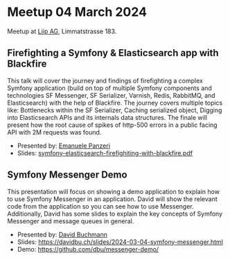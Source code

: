 # Meetup 04 March 2024
Meetup at [Liip AG](https://liip.ch), Limmatstrasse 183.

## Firefighting a Symfony & Elasticsearch app with Blackfire

This talk will cover the journey and findings of firefighting a complex Symfony application (build on top
of multiple Symfony components and technologies SF Messenger, SF Serializer, Varnish, Redis,
RabbitMQ, and Elasticsearch) with the help of Blackfire.
The journey covers multiple topics like: Bottlenecks within the SF Serializer, Caching serialized
object, Digging into Elasticsearch APIs and its internals data structures.
The finale will present how the root cause of spikes of http-500 errors in a public facing
API with 2M requests was found.

* Presented by: [Emanuele Panzeri](https://phpc.social/@thepanz)
* Slides: [symfony-elasticsearch-firefighiting-with-blackfire.pdf](./2024-03-04/symfony-elasticsearch-firefighiting-with-blackfire.pdf)

##  Symfony Messenger Demo

This presentation will focus on showing a demo application to explain how to use Symfony Messenger
in an application.
David will show the relevant code from the application so you can see how to use Messenger.
Additionally, David has some slides to explain the key concepts of Symfony Messenger and
message queues in general.

* Presented by: [David Buchmann](https://phpc.social/@dbu)
* Slides: https://davidbu.ch/slides/2024-03-04-symfony-messenger.html
* Demo: https://github.com/dbu/messenger-demo/
